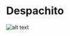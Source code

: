 # Despachito



![alt text](https://github.com/darknekorin/Despach-ito/blob/img/Info00.png?raw=true)

